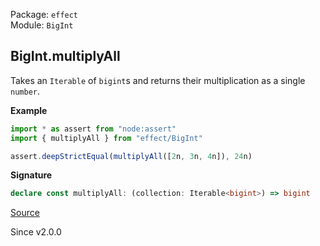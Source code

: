 Package: `effect`<br />
Module: `BigInt`<br />

## BigInt.multiplyAll

Takes an `Iterable` of `bigint`s and returns their multiplication as a single `number`.

**Example**

```ts
import * as assert from "node:assert"
import { multiplyAll } from "effect/BigInt"

assert.deepStrictEqual(multiplyAll([2n, 3n, 4n]), 24n)
```

**Signature**

```ts
declare const multiplyAll: (collection: Iterable<bigint>) => bigint
```

[Source](https://github.com/Effect-TS/effect/tree/main/packages/effect/src/BigInt.ts#L543)

Since v2.0.0